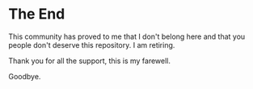 # The End

This community has proved to me that I don't belong here and that you people don't deserve this repository. I am retiring.

Thank you for all the support, this is my farewell.

Goodbye.

